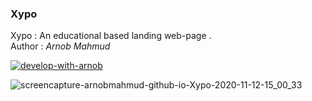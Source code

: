 ### Xypo
Xypo : An educational based landing web-page . <br>
Author : *Arnob Mahmud*

[![develop-with-arnob](https://img.shields.io/badge/Develop%20With-Arnob%20Mahmud-9cf?style=plastic&logo=visual-studio-code&labelColor=292844&logoColor=007ACC)](https://github.com/ArnobMahmud/)

![screencapture-arnobmahmud-github-io-Xypo-2020-11-12-15_00_33](https://user-images.githubusercontent.com/60808266/98918529-ec01e000-24f7-11eb-9b09-3d56c0cd5415.png)
